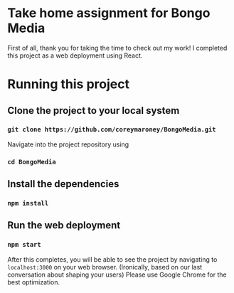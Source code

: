 # Take home assignment for Bongo Media
First of all, thank you for taking the time to check out my work! I completed this project as a web deployment using React.
# Running this project

## Clone the project to your local system
### `git clone https://github.com/coreymaroney/BongoMedia.git`
Navigate into  the project repository using
### `cd BongoMedia`
## Install the dependencies

### `npm install`

## Run the web deployment
### `npm start`
After this completes, you will be able to see the project by navigating to `localhost:3000` on your web browser. (Ironically, based on our last conversation about shaping your users) Please use Google Chrome for the best optimization.
